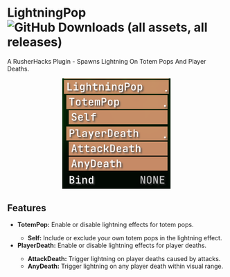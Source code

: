 # LightningPop ![GitHub Downloads (all assets, all releases)](https://img.shields.io/github/downloads/GarlicRot/LightningPop/total)

A RusherHacks Plugin - Spawns Lightning On Totem Pops And Player Deaths.

<p align="center">
    <img src="./assets/module.png" alt="LightningPop Module" width="250">
</p>

## Features

<ul>
  <li><strong>TotemPop:</strong> Enable or disable lightning effects for totem pops.</li>
  <ul>
    <li><strong>Self:</strong> Include or exclude your own totem pops in the lightning effect.</li>
  </ul>
  <li><strong>PlayerDeath:</strong> Enable or disable lightning effects for player deaths.</li>
  <ul>
    <li><strong>AttackDeath:</strong> Trigger lightning on player deaths caused by attacks.</li>
    <li><strong>AnyDeath:</strong> Trigger lightning on any player death within visual range.</li>
  </ul>
</ul>
